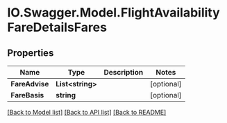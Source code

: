 # IO.Swagger.Model.FlightAvailabilityFareDetailsFares
## Properties

Name | Type | Description | Notes
------------ | ------------- | ------------- | -------------
**FareAdvise** | **List&lt;string&gt;** |  | [optional] 
**FareBasis** | **string** |  | [optional] 

[[Back to Model list]](../README.md#documentation-for-models) [[Back to API list]](../README.md#documentation-for-api-endpoints) [[Back to README]](../README.md)


